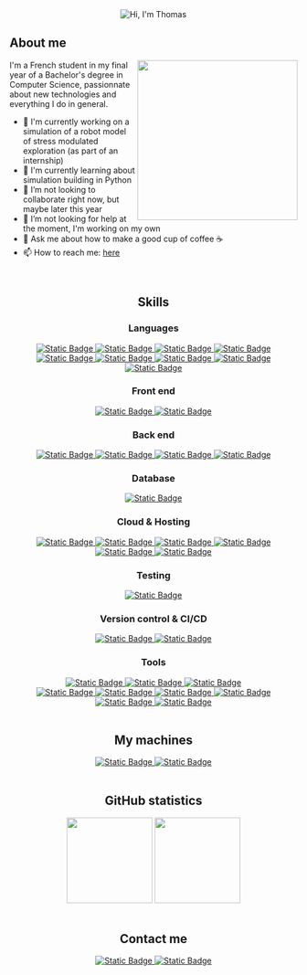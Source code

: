 <div align=center>
    <picture>
      <source
        media="(prefers-color-scheme: dark)"
        srcset="https://readme-typing-svg.demolab.com?font=JetBrains+Mono&weight=300&size=35&duration=3000&pause=4000&color=FFCAA6&center=true&vCenter=true&repeat=true&random=false&width=435&height=95&lines=Hi+%F0%9F%91%8B%2C+I'm+Thomas" />
      <img src="https://readme-typing-svg.demolab.com?font=JetBrains+Mono&weight=300&size=35&duration=3000&pause=4000&color=003559&center=true&vCenter=true&repeat=true&random=false&width=435&height=95&lines=Hi+%F0%9F%91%8B%2C+I'm+Thomas" alt="Hi, I'm Thomas" />
    </picture>
</div>

## About me

<picture>
  <img align=right height=280px src="https://64.media.tumblr.com/tumblr_m9xxhe22K21qg6rkio1_500.gifv" />
</picture>

I'm a French student in my final year of a Bachelor's degree in Computer Science, passionnate about new technologies and everything I do in general.

- 🔭 I'm currently working on a simulation of a robot model of stress modulated exploration (as part of an internship)
- 🌱 I'm currently learning about simulation building in Python
- 👯 I’m not looking to collaborate right now, but maybe later this year
- 🤔 I’m not looking for help at the moment, I'm working on my own
- 💬 Ask me about how to make a good cup of coffee ☕
- 📫 How to reach me: [here](#contact-me)

<br>

<h2 align=center>Skills</h2>

<div align=center>
  <h3>Languages</h3>

  <div>
  <a href="https://www.cprogramming.com/" target="_blank">
  <img alt="Static Badge" src="https://img.shields.io/badge/C%20(LANGUAGE)-%23A8B9CC?style=for-the-badge&logo=c&logoColor=white">
  </a>

  <a href="https://www.oracle.com/fr/java/" target="_blank">
    <img alt="Static Badge" src="https://img.shields.io/badge/JAVA-%23268AC8?style=for-the-badge&logo=oracle">
  </a>

  <a href="https://www.python.org/" target="_blank">
    <img alt="Static Badge" src="https://img.shields.io/badge/PYTHON-%233776AB?style=for-the-badge&logo=python&logoColor=white">
  </a>

  <a href="https://www.gnu.org/software/bash/" target="_blank">
    <img alt="Static Badge" src="https://img.shields.io/badge/BASH-%234EAA25?style=for-the-badge&logo=gnubash&logoColor=white">
  </a>
  </div>

  <div>
  <a href="https://developer.mozilla.org/fr/docs/Web/JavaScript" target="_blank">
    <img alt="Static Badge" src="https://img.shields.io/badge/JAVASCRIPT-%23F7DF1E?style=for-the-badge&logo=javascript&logoColor=black"/>
  </a>
  
  <a href="https://www.typescriptlang.org/" target="_blank">
    <img alt="Static Badge" src="https://img.shields.io/badge/TYPESCRIPT-%233178C6?style=for-the-badge&logo=typescript&logoColor=white">
  </a>

  <a href="https://www.php.net/" target="_blank">
    <img alt="Static Badge" src="https://img.shields.io/badge/PHP-%23777BB4?style=for-the-badge&logo=php&logoColor=white">
  </a>

  <a href="https://developer.mozilla.org/fr/docs/Web/HTML" target="_blank">
    <img alt="Static Badge" src="https://img.shields.io/badge/HTML-%23E34F26?style=for-the-badge&logo=html5&logoColor=white">
  </a>

  <a href="https://developer.mozilla.org/fr/docs/Web/CSS" target="_blank">
    <img alt="Static Badge" src="https://img.shields.io/badge/CSS-%231572B6?style=for-the-badge&logo=css3&logoColor=white">
  </a>
  </div>
</div>

<div align=center>
  <h3>Front end</h3>
  
  <a href="https://react.dev/" target="_blank">
    <img alt="Static Badge" src="https://img.shields.io/badge/REACT-%2361DAFB?style=for-the-badge&logo=react&logoColor=black">
  </a>

  <a href="https://tailwindcss.com/" target="_blank">
    <img alt="Static Badge" src="https://img.shields.io/badge/TAILWIND-%2306B6D4?style=for-the-badge&logo=tailwindcss&logoColor=white">
  </a>
</div>

<div align=center>
  <h3>Back end</h3>
  
  <a href="https://nextjs.org/" target="_blank">
    <img alt="Static Badge" src="https://img.shields.io/badge/NEXT.JS-%23000000?style=for-the-badge&logo=next.js&logoColor=white">
  </a>

  <a href="https://nodejs.org/en" target="_blank">
    <img alt="Static Badge" src="https://img.shields.io/badge/NODE.JS-%23339933?style=for-the-badge&logo=node.js&logoColor=white">
  </a>

  <a href="[https://nodejs.org/en](https://hibernate.org/)" target="_blank">
    <img alt="Static Badge" src="https://img.shields.io/badge/HIBERNATE-%2359666C?style=for-the-badge&logo=hibernate&logoColor=white">
  </a>

  <a href="https://www.sanity.io/" target="_blank">
    <img alt="Static Badge" src="https://img.shields.io/badge/SANITY-%23F03E2F?style=for-the-badge&logo=sanity&logoColor=white">

  </a>
</div>

<div align=center>
  <h3>Database</h3>
  
  <a href="https://www.postgresql.org/" target="_blank">
    <img alt="Static Badge" src="https://img.shields.io/badge/POSTGRESQL-%234169E1?style=for-the-badge&logo=postgresql&logoColor=white">
  </a>
</div>

<div align=center>
  <h3>Cloud & Hosting</h3>

  <a href="https://www.openstack.org/" target="_blank">
    <img alt="Static Badge" src="https://img.shields.io/badge/OPENSTACK-%23ED1944?style=for-the-badge&logo=openstack&logoColor=white">
  </a>
  
  <a href="https://www.ovhcloud.com/fr/" target="_blank">
    <img alt="Static Badge" src="https://img.shields.io/badge/OVH-%23123F6D?style=for-the-badge&logo=ovh&logoColor=white">
  </a>

  <a href="https://vercel.com/" target="_blank">
    <img alt="Static Badge" src="https://img.shields.io/badge/VERCEL-%23000000?style=for-the-badge&logo=vercel&logoColor=white">
  </a>

  <a href="https://www.heroku.com/" target="_blank">
    <img alt="Static Badge" src="https://img.shields.io/badge/HEROKU-%23430098?style=for-the-badge&logo=heroku&logoColor=white">
  </a>

  <a href="https://azure.microsoft.com/fr-fr" target="_blank">
    <img alt="Static Badge" src="https://img.shields.io/badge/AZURE-%230078D4?style=for-the-badge&logo=microsoftazure&logoColor=white">
  </a>

  <a href="https://www.digitalocean.com/" target="_blank">
    <img alt="Static Badge" src="https://img.shields.io/badge/DIGITAL%20OCEAN-%230080FF?style=for-the-badge&logo=digitalocean&logoColor=white">
  </a>
</div>

<div align=center>
  <h3>Testing</h3>
  
  <a href="https://junit.org/junit5/" target="_blank">
    <img alt="Static Badge" src="https://img.shields.io/badge/JUNIT-%2325A162?style=for-the-badge&logo=junit5&logoColor=white">
  </a>
</div>

<div align=center>
  <h3>Version control & CI/CD</h3>
  
  <a href="https://git-scm.com/" target="_blank">
    <img alt="Static Badge" src="https://img.shields.io/badge/GIT-%23F05032?style=for-the-badge&logo=git&logoColor=white">

  </a>
  
  <a href="https://github.com/" target="_blank">
    <img alt="Static Badge" src="https://img.shields.io/badge/GITHUB-%23181717?style=for-the-badge&logo=github&logoColor=white">
  </a>
</div>

<div align=center>
  <h3>Tools</h3>

  <div>
  <a href="https://code.visualstudio.com/" target="_blank">
    <img alt="Static Badge" src="https://img.shields.io/badge/VS%20CODE-%23007ACC?style=for-the-badge&logo=visualstudiocode&logoColor=white">
  </a>

  <a href="https://www.jetbrains.com/" target="_blank">
    <img alt="Static Badge" src="https://img.shields.io/badge/JETBRAINS%20IDE-%23000000?style=for-the-badge&logo=jetbrains&logoColor=white">
  </a>

  <a href="https://neovim.io/" target="_blank">
    <img alt="Static Badge" src="https://img.shields.io/badge/NEOVIM-%2357A143?style=for-the-badge&logo=neovim&logoColor=white">
  </a>
  </div>

  <div>
  <a href="https://iterm2.com/" target="_blank">
    <img alt="Static Badge" src="https://img.shields.io/badge/ITERM%202-%23000000?style=for-the-badge&logo=iterm2&logoColor=white">
  </a>

  <a href="https://termius.com/" target="_blank">
    <img alt="Static Badge" src="https://img.shields.io/badge/TERMIUS-%23000000?style=for-the-badge&logo=termius&logoColor=white">
  </a>

  <a href="https://www.vmware.com/" target="_blank">
    <img alt="Static Badge" src="https://img.shields.io/badge/VMWARE-%23607078?style=for-the-badge&logo=vmware&logoColor=white">
  </a>

  <a href="https://www.atlassian.com/fr" target="_blank">
    <img alt="Static Badge" src="https://img.shields.io/badge/JIRA-%230052CC?style=for-the-badge&logo=jirasoftware&logoColor=white">
  </a>

  <a href="https://www.gitkraken.com/" target="_blank">
    <img alt="Static Badge" src="https://img.shields.io/badge/GITKRAKEN-%23179287?style=for-the-badge&logo=gitkraken&logoColor=white">
  </a>

  <a href="https://arc.net/" target="_blank">
    <img alt="Static Badge" src="https://img.shields.io/badge/ARC-%23FCBFBD?style=for-the-badge&logo=arc&logoColor=black">
  </a>
  </div>
</div>

<br>

<div align=center>
  <h2>My machines</h2>

  <a href="https://www.apple.com/" target="_blank">
    <img alt="Static Badge" src="https://img.shields.io/badge/APPLE-MacBook%20Pro%202023-%23000000?style=for-the-badge&logo=apple&logoColor=white">
  </a>

  <a href="https://www.dell.com/" target="_blank">
    <img alt="Static Badge" src="https://img.shields.io/badge/DELL-LATITUDE%205490-%23007DB8?style=for-the-badge&logo=dell&logoColor=white">
  </a>
</div>

<br>

<div align=center>
  <h2>GitHub statistics</h2>

  <img height=150 src="https://github-readme-stats.thomasremy.fr/api?username=gzirysz&show_icons=true&custom_title=Statistiques%20GitHub&hide_rank=true&hide=issues" />

  <img height=150 src="https://github-readme-stats.thomasremy.fr/api/top-langs/?username=gzirysz&hide=purebasic&layout=donut" />
</div>

<br>

<div align=center>
  <h2>Contact me</h2>
  
  <a href="https://www.linkedin.com/in/thomasremy7/" target="_blank">
    <img alt="Static Badge" src="https://img.shields.io/badge/LINKEDIN-%230A66C2?style=for-the-badge&logo=linkedin&logoColor=white">
  </a>

  <a href="mailto:contact@thomasremy.fr" target="_blank">
    <img alt="Static Badge" src="https://img.shields.io/badge/MAIL-%236D4AFF?style=for-the-badge&logo=mail.ru&logoColor=white">
  </a>
</div>
